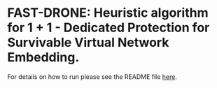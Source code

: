 # FAST-DRONE: Heuristic algorithm for 1 + 1 - Dedicated Protection for Survivable Virtual Network Embedding.

For details on how to run please see the README file [here](https://github.com/srcvirus/vneprotection).
